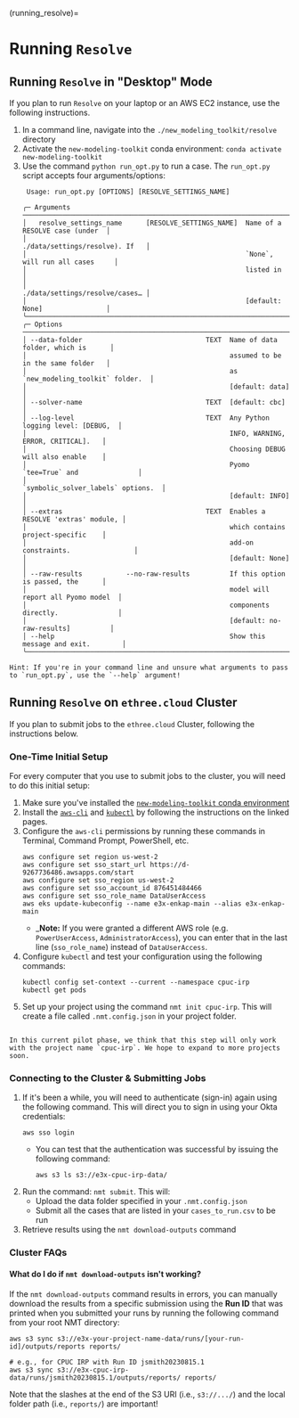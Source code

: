 (running_resolve)=
# Running `Resolve`

## Running `Resolve` in "Desktop" Mode

If you plan to run `Resolve` on your laptop or an AWS EC2 instance, use the following instructions.

1. In a command line, navigate into the `./new_modeling_toolkit/resolve` directory
2. Activate the `new-modeling-toolkit` conda environment: `conda activate new-modeling-toolkit`
3. Use the command `python run_opt.py` to run a case. The `run_opt.py` script accepts four arguments/options:
    ```
     Usage: run_opt.py [OPTIONS] [RESOLVE_SETTINGS_NAME]                                    

    ╭─ Arguments ──────────────────────────────────────────────────────────────────────────╮
    │   resolve_settings_name      [RESOLVE_SETTINGS_NAME]  Name of a RESOLVE case (under  │
    │                                                       ./data/settings/resolve). If   │
    │                                                       `None`, will run all cases     │
    │                                                       listed in                      │
    │                                                       ./data/settings/resolve/cases… │
    │                                                       [default: None]                │
    ╰──────────────────────────────────────────────────────────────────────────────────────╯
    ╭─ Options ────────────────────────────────────────────────────────────────────────────╮
    │ --data-folder                               TEXT  Name of data folder, which is      │
    │                                                   assumed to be in the same folder   │
    │                                                   as `new_modeling_toolkit` folder.  │
    │                                                   [default: data]                    │
    │ --solver-name                               TEXT  [default: cbc]                     │
    │ --log-level                                 TEXT  Any Python logging level: [DEBUG,  │
    │                                                   INFO, WARNING, ERROR, CRITICAL].   │
    │                                                   Choosing DEBUG will also enable    │
    │                                                   Pyomo `tee=True` and               │
    │                                                   `symbolic_solver_labels` options.  │
    │                                                   [default: INFO]                    │
    │ --extras                                    TEXT  Enables a RESOLVE 'extras' module, │
    │                                                   which contains project-specific    │
    │                                                   add-on constraints.                │
    │                                                   [default: None]                    │
    │ --raw-results           --no-raw-results          If this option is passed, the      │
    │                                                   model will report all Pyomo model  │
    │                                                   components directly.               │
    │                                                   [default: no-raw-results]          │
    │ --help                                            Show this message and exit.        │
    ╰──────────────────────────────────────────────────────────────────────────────────────╯
    ```

```{note}
Hint: If you're in your command line and unsure what arguments to pass to `run_opt.py`, use the `--help` argument!
```

## Running `Resolve` on `ethree.cloud` Cluster

If you plan to submit jobs to the `ethree.cloud` Cluster, following the instructions below. 

### One-Time Initial Setup

For every computer that you use to submit jobs to the cluster, you will need to do this initial setup:

1. Make sure you've installed the [`new-modeling-toolkit` conda environment](#setting-up-conda)
2. Install the [`aws-cli`](https://docs.aws.amazon.com/cli/latest/userguide/getting-started-install.html) and [`kubectl`](https://kubernetes.io/docs/tasks/tools/) by following the instructions on the linked pages.
3. Configure the `aws-cli` permissions by running these commands in Terminal, Command Prompt, PowerShell, etc.
   ```commandline
   aws configure set region us-west-2
   aws configure set sso_start_url https://d-9267736486.awsapps.com/start
   aws configure set sso_region us-west-2
   aws configure set sso_account_id 876451484466
   aws configure set sso_role_name DataUserAccess
   aws eks update-kubeconfig --name e3x-enkap-main --alias e3x-enkap-main
   ```
   - _**Note:** If you were granted a different AWS role (e.g. `PowerUserAccess`, `AdministratorAccess`), you can enter that in the last line (`sso_role_name`) instead of `DataUserAccess`.
4. Configure `kubectl` and test your configuration using the following commands:
   ```commandline
   kubectl config set-context --current --namespace cpuc-irp
   kubectl get pods
   ```
5. Set up your project using the command `nmt init cpuc-irp`. This will create a file called `.nmt.config.json` in your project folder. 
   ```json
   
   ```

```{warning}
In this current pilot phase, we think that this step will only work with the project name `cpuc-irp`. We hope to expand to more projects soon.
```

### Connecting to the Cluster & Submitting Jobs

1. If it's been a while, you will need to authenticate (sign-in) again using the following command. This will direct you to sign in using your Okta credentials:
   ```commandline
   aws sso login
   ```
   - You can test that the authentication was successful by issuing the following command:
      ```commandline
      aws s3 ls s3://e3x-cpuc-irp-data/
      ```
2. Run the command: `nmt submit`. This will:
   - Upload the data folder specified in your `.nmt.config.json`
   - Submit all the cases that are listed in your `cases_to_run.csv` to be run
3. Retrieve results using the `nmt download-outputs` command


### Cluster FAQs

#### What do I do if `nmt download-outputs` isn't working?
If the `nmt download-outputs` command results in errors, you can manually download the results from a specific 
submission using the **Run ID** that was printed when you submitted your runs by running the following command from
your root NMT directory:

```commandline
aws s3 sync s3://e3x-your-project-name-data/runs/[your-run-id]/outputs/reports reports/

# e.g., for CPUC IRP with Run ID jsmith20230815.1
aws s3 sync s3://e3x-cpuc-irp-data/runs/jsmith20230815.1/outputs/reports/ reports/ 
```

Note that the slashes at the end of the S3 URI (i.e., `s3://.../`) and the local folder path (i.e., `reports/`) are important!